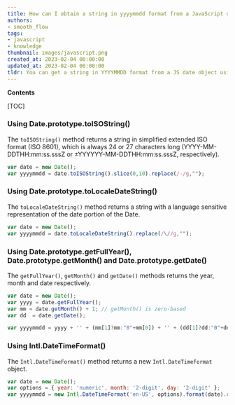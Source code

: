 ```yaml
---
title: How can I obtain a string in yyyymmdd format from a JavaScript date object?
authors:
- smooth_flow
tags:
- javascript
- knowledge
thumbnail: images/javascript.png
created_at: 2023-02-04 00:00:00
updated_at: 2023-02-04 00:00:00
tldr: You can get a string in YYYYMMDD format from a JS date object using the .toISOString() method.
---
```


**Contents**

[TOC]

### Using Date.prototype.toISOString()

The `toISOString()` method returns a string in simplified extended ISO format (ISO 8601), which is always 24 or 27 characters long (YYYY-MM-DDTHH:mm:ss.sssZ or ±YYYYYY-MM-DDTHH:mm:ss.sssZ, respectively).

```javascript
var date = new Date();
var yyyymmdd = date.toISOString().slice(0,10).replace(/-/g,"");
```

### Using Date.prototype.toLocaleDateString()

The `toLocaleDateString()` method returns a string with a language sensitive representation of the date portion of the Date.

```javascript
var date = new Date();
var yyyymmdd = date.toLocaleDateString().replace(/\//g,"");
```

### Using Date.prototype.getFullYear(), Date.prototype.getMonth() and Date.prototype.getDate()

The `getFullYear()`, `getMonth()` and `getDate()` methods returns the year, month and date respectively.

```javascript
var date = new Date();
var yyyy = date.getFullYear();
var mm = date.getMonth() + 1; // getMonth() is zero-based
var dd  = date.getDate();

var yyyymmdd = yyyy + '' + (mm[1]?mm:"0"+mm[0]) + '' + (dd[1]?dd:"0"+dd[0]); // padding
```

### Using Intl.DateTimeFormat()

The `Intl.DateTimeFormat()` method returns a new `Intl.DateTimeFormat` object.

```javascript
var date = new Date();
var options = { year: 'numeric', month: '2-digit', day: '2-digit' };
var yyyymmdd = new Intl.DateTimeFormat('en-US', options).format(date).replace(/\//g,"");
```

